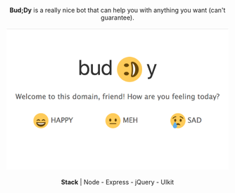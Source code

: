 <p align="center">
  <b>Bud;Dy</b> is a really nice bot that can help you with anything you want (can't guarantee). <br/><br/>
  <img alt="Main" src="public/images/md-preview.png"> <br/><br/>
  <b>Stack</b> |
   Node
  - Express
  - jQuery
  - UIkit
</p>
